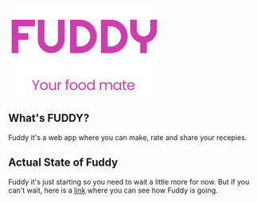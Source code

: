 ![Fuddy Logo](/src/assets/logo/fuddyPriExt.svg)

## What's FUDDY?
Fuddy it's a web app where you can make, rate and share your recepies.

## Actual State of Fuddy
Fuddy it's just starting so you need to wait a little more for now. But if you can't wait, here is a [link](https://fuddy-ad407.web.app/) where you can see how Fuddy is going.

